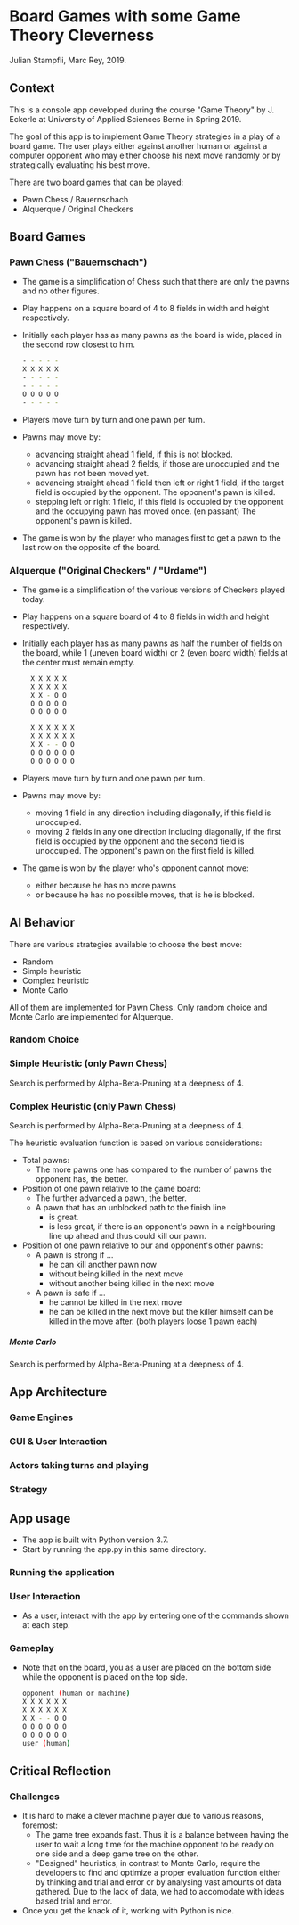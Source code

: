 # Board Games with some Game Theory Cleverness

Julian Stampfli, Marc Rey, 2019.

## Context

This is a console app developed during the course "Game Theory" by J. Eckerle at University of Applied Sciences Berne in Spring 2019.

The goal of this app is to implement Game Theory strategies in a play of a board game. The user plays either against another human or against a computer opponent who may either choose his next move randomly or by strategically evaluating his best move.

There are two board games that can be played:

- Pawn Chess / Bauernschach
- Alquerque / Original Checkers

## Board Games

### Pawn Chess ("Bauernschach")

- The game is a simplification of Chess such that there are only the pawns and no other figures.
- Play happens on a square board of 4 to 8 fields in width and height respectively.
- Initially each player has as many pawns as the board is wide, placed in the second row closest to him.
  ```bash
  - - - - -
  X X X X X
  - - - - -
  - - - - -
  O O O O O
  - - - - -
  ```

- Players move turn by turn and one pawn per turn.
- Pawns may move by:
  - advancing straight ahead 1 field, if this is not blocked.
  - advancing straight ahead 2 fields, if those are unoccupied and the pawn has not been moved yet.
  - advancing straight ahead 1 field then left or right 1 field, if the target field is occupied by the opponent. The opponent's pawn is killed.
  - stepping left or right 1 field, if this field is occupied by the opponent and the occupying pawn has moved once. (en passant) The opponent's pawn is killed.
- The game is won by the player who manages first to get a pawn to the last row on the opposite of the board.

### Alquerque ("Original Checkers" / "Urdame")

- The game is a simplification of the various versions of Checkers played today.
- Play happens on a square board of 4 to 8 fields in width and height respectively.
- Initially each player has as many pawns as half the number of fields on the board, while 1 (uneven board width) or 2 (even board width) fields at the center must remain empty.
  ```bash
    X X X X X
    X X X X X
    X X - O O
    O O O O O
    O O O O O
    ```
  ```bash
    X X X X X X
    X X X X X X
    X X - - O O
    O O O O O O
    O O O O O O
    ```

- Players move turn by turn and one pawn per turn.
- Pawns may move by:
  - moving 1 field in any direction including diagonally, if this field is unoccupied.
  - moving 2 fields in any one direction including diagonally, if the first field is occupied by the opponent and the second field is unoccupied. The opponent's pawn on the first field is killed.
- The game is won by the player who's opponent cannot move:
  - either because he has no more pawns
  - or because he has no possible moves, that is he is blocked.

## AI Behavior

There are various strategies available to choose the best move:
- Random
- Simple heuristic
- Complex heuristic
- Monte Carlo

All of them are implemented for Pawn Chess. Only random choice and Monte Carlo are implemented for Alquerque.

### Random Choice

### Simple Heuristic (only Pawn Chess)

Search is performed by Alpha-Beta-Pruning at a deepness of 4.



### Complex Heuristic (only Pawn Chess)

Search is performed by Alpha-Beta-Pruning at a deepness of 4.

The heuristic evaluation function is based on various considerations:
- Total pawns:
  - The more pawns one has compared to the number of pawns the opponent has, the better.
- Position of one pawn relative to the game board:
  - The further advanced a pawn, the better.
  - A pawn that has an unblocked path to the finish line
    - is great.
    - is less great, if there is an opponent's pawn in a neighbouring line up ahead and thus could kill our pawn.
- Position of one pawn relative to our and opponent's other pawns:
  - A pawn is strong if ...
    - he can kill another pawn now
    - without being killed in the next move
    - without another being killed in the next move
  - A pawn is safe if ...
    - he cannot be killed in the next move
    - he can be killed in the next move but the killer himself can be killed in the move after. (both players loose 1 pawn each)

##### Monte Carlo

Search is performed by Alpha-Beta-Pruning at a deepness of 4.

## App Architecture

### Game Engines

### GUI & User Interaction

### Actors taking turns and playing

### Strategy

## App usage

- The app is built with Python version 3.7.
- Start by running the app.py in this same directory.

### Running the application

### User Interaction

- As a user, interact with the app by entering one of the commands shown at each step.

### Gameplay

- Note that on the board, you as a user are placed on the bottom side while the opponent is placed on the top side.

  ```bash
  opponent (human or machine)
  X X X X X X
  X X X X X X
  X X - - O O
  O O O O O O
  O O O O O O
  user (human)
  ```

## Critical Reflection
### Challenges
- It is hard to make a clever machine player due to various reasons, foremost:
  - The game tree expands fast. Thus it is a balance between having the user to wait a long time for the machine opponent to be ready on one side and a deep game tree on the other.
  - "Designed" heuristics, in contrast to Monte Carlo, require the developers to find and optimize a proper evaluation function either by thinking and trial and error or by analysing vast amounts of data gathered. Due to the lack of data, we had to accomodate with ideas based trial and error.
- Once you get the knack of it, working with Python is nice.
